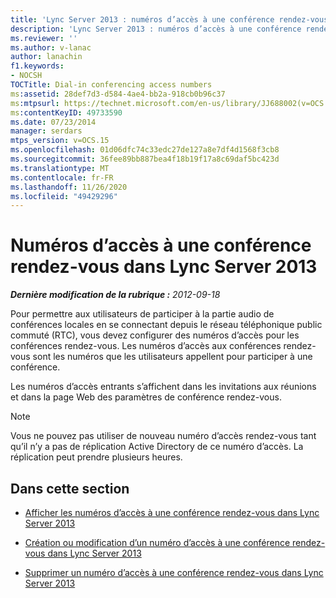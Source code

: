 ```yaml
---
title: 'Lync Server 2013 : numéros d’accès à une conférence rendez-vous'
description: 'Lync Server 2013 : numéros d’accès à une conférence rendez-vous.'
ms.reviewer: ''
ms.author: v-lanac
author: lanachin
f1.keywords:
- NOCSH
TOCTitle: Dial-in conferencing access numbers
ms:assetid: 28def7d3-d584-4ae4-bb2a-918cb0b96c37
ms:mtpsurl: https://technet.microsoft.com/en-us/library/JJ688002(v=OCS.15)
ms:contentKeyID: 49733590
ms.date: 07/23/2014
manager: serdars
mtps_version: v=OCS.15
ms.openlocfilehash: 01d06dfc74c33edc27de127a8e7df4d1568f3cb8
ms.sourcegitcommit: 36fee89bb887bea4f18b19f17a8c69daf5bc423d
ms.translationtype: MT
ms.contentlocale: fr-FR
ms.lasthandoff: 11/26/2020
ms.locfileid: "49429296"
---
```

# <a name="dial-in-conferencing-access-numbers-in-lync-server-2013"></a>Numéros d’accès à une conférence rendez-vous dans Lync Server 2013

<div data-xmlns="http://www.w3.org/1999/xhtml">

<div class="topic" data-xmlns="http://www.w3.org/1999/xhtml" data-msxsl="urn:schemas-microsoft-com:xslt" data-cs="https://msdn.microsoft.com/">

<div data-asp="https://msdn2.microsoft.com/asp">



</div>

<div id="mainSection">

<div id="mainBody">

<span> </span>

_**Dernière modification de la rubrique :** 2012-09-18_

Pour permettre aux utilisateurs de participer à la partie audio de conférences locales en se connectant depuis le réseau téléphonique public commuté (RTC), vous devez configurer des numéros d’accès pour les conférences rendez-vous. Les numéros d’accès aux conférences rendez-vous sont les numéros que les utilisateurs appellent pour participer à une conférence.

Les numéros d’accès entrants s’affichent dans les invitations aux réunions et dans la page Web des paramètres de conférence rendez-vous.

<div>


> [!NOTE]  
> Vous ne pouvez pas utiliser de nouveau numéro d’accès rendez-vous tant qu’il n’y a pas de réplication Active Directory de ce numéro d’accès. La réplication peut prendre plusieurs heures.



</div>

<div>

## <a name="in-this-section"></a>Dans cette section

  - [Afficher les numéros d’accès à une conférence rendez-vous dans Lync Server 2013](lync-server-2013-view-dial-in-conferencing-access-numbers.md)

  - [Création ou modification d’un numéro d’accès à une conférence rendez-vous dans Lync Server 2013](lync-server-2013-create-or-modify-a-dial-in-conferencing-access-number.md)

  - [Supprimer un numéro d’accès à une conférence rendez-vous dans Lync Server 2013](lync-server-2013-delete-a-dial-in-conferencing-access-number.md)

</div>

</div>

<span> </span>

</div>

</div>

</div>

